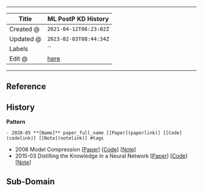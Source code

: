 -----

| Title     | ML PostP KD History                                   |
| --------- | ----------------------------------------------------- |
| Created @ | `2021-04-12T06:23:02Z`                                |
| Updated @ | `2023-02-03T08:44:34Z`                                |
| Labels    | \`\`                                                  |
| Edit @    | [here](https://github.com/junxnone/aiwiki/issues/336) |

-----

## Reference

## History

**Pattern**

    - 2020-05 **[Name]** paper_full_name [[Paper](paperlink)] [[Code](codelink)] [[Note](notelink)] #tags

  - 2006 Model Compression
    \[[Paper](http://www.cs.cornell.edu/~caruana/compression.kdd06.pdf)\]
    \[[Code](codelink)\] \[[Note](notelink)\]
  - 2015-03 Distilling the Knowledge in a Neural Network
    \[[Paper](https://arxiv.org/abs/1503.02531)\] \[[Code](codelink)\]
    \[[Note](https://github.com/junxnone/tech-io/issues/967)\]

## Sub-Domain
